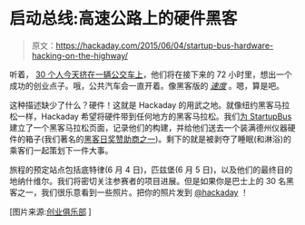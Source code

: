 # 启动总线:高速公路上的硬件黑客

> 原文：<https://hackaday.com/2015/06/04/startup-bus-hardware-hacking-on-the-highway/>

听着， [30 个人今天挤在一辆公交车上](http://northamerica.startupbus.com/)，他们将在接下来的 72 小时里，想出一个成功的创业点子。哦，公共汽车会一直开着。像黑客版的 [*速度*](https://youtu.be/Fk4A1AY10U0?t=44s) 。嗯，算是吧。

这种描述缺少了什么？硬件！这就是 Hackaday 的用武之地。就像纽约黑客马拉松一样，Hackaday 希望将硬件带到任何地方的黑客马拉松。我们[为 StartupBus](https://hackaday.io/hackathon/6089-maker-startupbus) 建立了一个黑客马拉松页面，记录他们的构建，并给他们送去一个装满德州仪器硬件的箱子(我们著名的[黑客日奖赞助商之一](https://hackaday.io/ti))。剩下的就是被剥夺了睡眠(和淋浴)的乘客们一起策划下一件大事。

旅程的预定站点包括底特律(6 月 4 日)，匹兹堡(6 月 5 日)，以及他们的最终目的地纳什维尔。我们将密切关注参赛者的项目进展。但是如果你是巴士上的 30 名黑客之一，我们很乐意看到一些照片。把你的照片发到 [@hackaday](http://twitter.com/hackaday) ！

[图片来源:[创业俱乐部](http://student.seialliance.com/2012/02/startupbus-regions-announced-florida/) ]